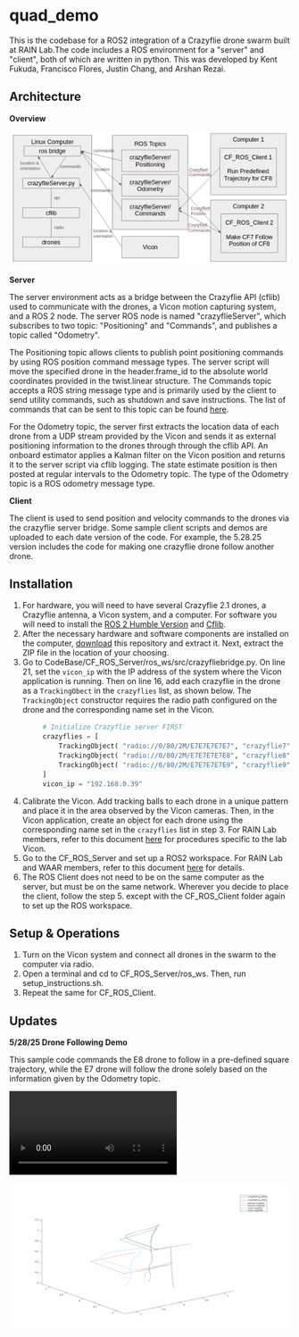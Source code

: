 # quad_demo
This is the codebase for a ROS2 integration of a Crazyflie drone swarm built at RAIN Lab.The code includes a ROS environment for a "server" and "client", both of which are written in python.  This was developed by Kent Fukuda, Francisco Flores, Justin Chang, and Arshan Rezai. 
## Architecture

**Overview**

![codebase](Resources/codebase.png)

**Server** 

The server environment acts as a bridge between the Crazyflie API (cflib) used to communicate with the drones, a Vicon motion capturing system, and a ROS 2 node. The server ROS node is named "crazyflieServer", which subscribes to two topic: "Positioning" and "Commands", and publishes a topic called "Odometry". 

The Positioning topic allows clients to publish point positioning commands by using ROS position command message types. The server script will move the specified drone in the header.frame_id to the absolute world coordinates provided in the twist.linear structure. The Commands topic accepts a ROS string message type and is primarily used by the client to send utility commands, such as shutdown and save instructions. The list of commands that can be sent to this topic can be found [here](https://github.com/Rainlabuw/quad_demo/blob/main/Resources/codedocs.md).

For the Odometry topic, the server first extracts the location data of each drone from a UDP stream provided by the Vicon and sends it as external positioning information to the drones through through the cflib API. An onboard estimator applies a Kalman filter on the Vicon position and returns it to the server script via cflib logging. The state estimate position is then posted at regular intervals to the Odometry topic. The type of the Odometry topic is a ROS odometry message type.

**Client**

The client is used to send position and velocity commands to the drones via the crazyflie server bridge. Some sample client scripts and demos are uploaded to each date version of the code. For example, the 5.28.25 version includes the code for making one crazyflie drone follow another drone.

## Installation

1. For hardware, you will need to have several Crazyflie 2.1 drones, a Crazyflie antenna, a Vicon system, and a computer. For software you will need to install the [ROS 2 Humble Version](https://docs.ros.org/en/humble/index.html) and [Cflib](https://github.com/bitcraze/crazyflie-lib-python).
2. After the necessary hardware and software components are installed on the computer, [download](https://github.com/Rainlabuw/quad_demo/archive/refs/heads/main.zip) this repository and extract it. Next, extract the ZIP file in the location of your choosing.
3. Go to CodeBase/CF_ROS_Server/ros_ws/src/crazyfliebridge.py. On line 21, set the ```vicon_ip``` with the IP address of the system where the Vicon application is running. Then on line 16, add each crazyflie in the drone as a ```TrackingObect``` in the ```crazyflies``` list, as shown below. The ```TrackingObject``` constructor requires the radio path configured on the drone and the corresponding name set in the Vicon.
   ```python
        # Initialize Crazyflie server FIRST
        crazyflies = [
            TrackingObject( "radio://0/80/2M/E7E7E7E7E7", "crazyflie7" ),
            TrackingObject( "radio://0/80/2M/E7E7E7E7E8", "crazyflie8" ),
            TrackingObject( "radio://0/80/2M/E7E7E7E7E9", "crazyflie9" ),
        ]
        vicon_ip = "192.168.0.39"
   ```
4. Calibrate the Vicon. Add tracking balls to each drone in a unique pattern and place it in the area observed by the Vicon cameras. Then, in the Vicon application, create an object for each drone using the corresponding name set in the ```crazyflies``` list in step 3. For RAIN Lab members, refer to this document [here](https://docs.google.com/document/d/1kPrap9f_J5qDziwMAGIkX_GYJd9Y6tvxJGNkWcAp34A/edit?tab=t.0) for procedures specific to the lab Vicon.
5. Go to the CF_ROS_Server and set up a ROS2 workspace. For RAIN Lab and WAAR members, refer to this document [here](https://docs.google.com/document/d/13YHpbnyzi-Mv_tF_iOVWhIlhxdI17p3p2xsnSSq6-CQ/edit?tab=t.0#heading=h.tilbdy5z2c1m) for details.
6. The ROS Client does not need to be on the same computer as the server, but must be on the same network. Wherever you decide to place the client, follow the step 5. except with the CF_ROS_Client folder again to set up the ROS workspace.
   
## Setup & Operations

1. Turn on the Vicon system and connect all drones in the swarm to the computer via radio.
2. Open a terminal and cd to CF_ROS_Server/ros_ws. Then, run setup_instructions.sh.
3. Repeat the same for CF_ROS_Client.

## Updates

**5/28/25 Drone Following Demo**

This sample code commands the E8 drone to follow in a pre-defined square trajectory, while the E7 drone will follow the drone solely based on the information given by the Odometry topic.

![flight trajectory](CodeBase_5.28.25/Output/IMG_2535.mov)

![flight trajectory](CodeBase_5.28.25/Output/flight_trajectory.png)
